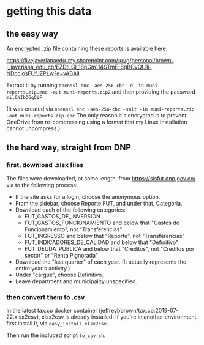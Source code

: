 # getting this data

## the easy way

An encrypted .zip file containing these reports is available here:

https://livejaverianaedu-my.sharepoint.com/:u:/g/personal/brown-j_javeriana_edu_co/EZDtLGI_18pGm114STmE-8gBOvQU1i-NDccjosFUfJZPLw?e=vABAlI

Extract it by running
`openssl enc -aes-256-cbc -d -in muni-reports.zip.enc -out muni-reports.zip2`
and then providing the password
`mil6NIbD6gQiF`

(It was created via
`openssl enc -aes-256-cbc -salt -in muni-reports.zip -out muni-reports.zip.enc`
The only reason it's encrypted is to prevent OneDrive from re-compressing using a format that my Linux installation cannot uncompress.)


## the hard way, straight from DNP

### first, download .xlsx files

The files were downloaded, at some length, from
https://sisfut.dnp.gov.co/
via to the following process:

* If the site asks for a login, choose the anonymous option.
* From the sidebar, choose Reporte FUT, and under that, Categoria.
* Download each of the following categories:
    * FUT_GASTOS_DE_INVERSION
    * FUT_GASTOS_FUNCIONAMIENTO
      and below that "Gastos de Funcionamiento", not "Transferencias"
    * FUT_INGRESSO
      and below that "Reporte", not "Transferencias"
    * FUT_INDICADORES_DE_CALIDAD
	  and below that "Definitivo"
	* FUT_DEUDA_PUBLICA
	  and below that "Creditos",
	  not "Creditos por sector" or "Renta Pignorada"
* Download the "last quarter" of each year. (It actually represents the entire year's activity.)
* Under "cargue", choose Definitivo.
* Leave department and municipality unspecified.

### then convert them to .csv

In the latest tax.co docker container
(jeffreybbrown/tax.co:2019-07-22.xlsx2csv),
xlsx2csv is already installed.
If you're in another environment,
first install it, via `easy_install xlsx2csv`.

Then run the included script `to_csv.sh`.
